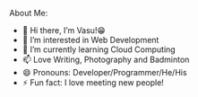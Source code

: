   About Me:
- 👋 Hi there, I’m Vasu!😁  
- 👀 I’m interested in Web Development
- 🌱 I’m currently learning Cloud Computing 
- 📫 Love Writing, Photography and Badminton
- 😄 Pronouns: Developer/Programmer/He/His
- ⚡ Fun fact: I love meeting new people!

  





<!---
vasu1839/vasu1839 is a ✨ special ✨ repository because its `README.md` (this file) appears on your GitHub profile.
You can click the Preview link to take a look at your changes.
--->
